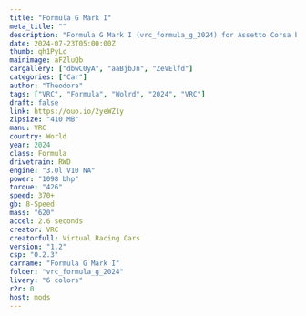 ```yaml
---
title: "Formula G Mark I"
meta_title: ""
description: "Formula G Mark I (vrc_formula_g_2024) for Assetto Corsa by VRC"
date: 2024-07-23T05:00:00Z
thumb: qh1PyLc
mainimage: aFZluQb
cargallery: ["dbwC0yA", "aaBjbJn", "ZeVElfd"]
categories: ["Car"]
author: "Theodora"
tags: ["VRC", "Formula", "Wolrd", "2024", "VRC"]
draft: false
link: https://ouo.io/2yeWZ1y
zipsize: "410 MB"
manu: VRC
country: World
year: 2024
class: Formula
drivetrain: RWD
engine: "3.0l V10 NA"
power: "1098 bhp"
torque: "426"
speed: 370+
gb: 8-Speed
mass: "620"
accel: 2.6 seconds
creator: VRC
creatorfull: Virtual Racing Cars
version: "1.2"
csp: "0.2.3"
carname: "Formula G Mark I"
folder: "vrc_formula_g_2024"
livery: "6 colors"
r2r: 0
host: mods
---
```

